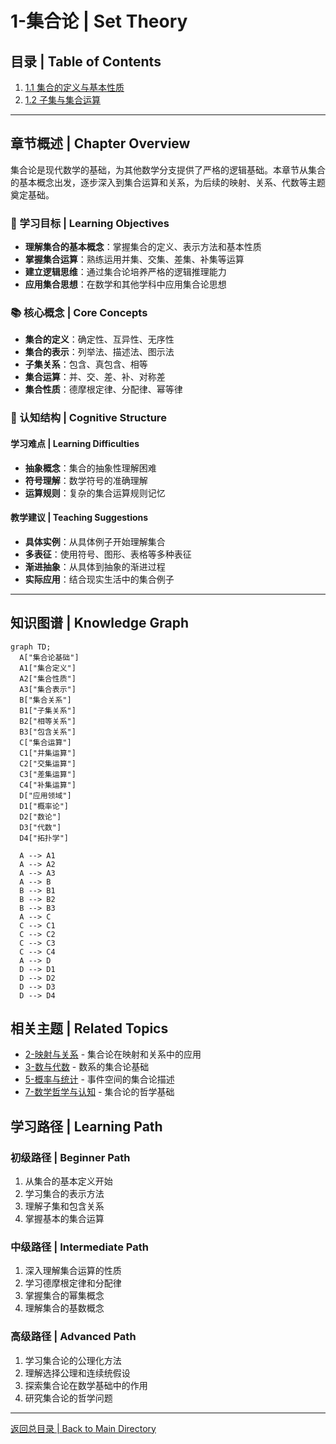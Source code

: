 # 1-集合论 | Set Theory

## 目录 | Table of Contents

1. [1.1 集合的定义与基本性质](./1.1-集合的定义与基本性质.md)
2. [1.2 子集与集合运算](./1.2-子集与集合运算.md)

---

## 章节概述 | Chapter Overview

集合论是现代数学的基础，为其他数学分支提供了严格的逻辑基础。本章节从集合的基本概念出发，逐步深入到集合运算和关系，为后续的映射、关系、代数等主题奠定基础。

### 🎯 学习目标 | Learning Objectives

- **理解集合的基本概念**：掌握集合的定义、表示方法和基本性质
- **掌握集合运算**：熟练运用并集、交集、差集、补集等运算
- **建立逻辑思维**：通过集合论培养严格的逻辑推理能力
- **应用集合思想**：在数学和其他学科中应用集合论思想

### 📚 核心概念 | Core Concepts

- **集合的定义**：确定性、互异性、无序性
- **集合的表示**：列举法、描述法、图示法
- **子集关系**：包含、真包含、相等
- **集合运算**：并、交、差、补、对称差
- **集合性质**：德摩根定律、分配律、幂等律

### 🧠 认知结构 | Cognitive Structure

#### 学习难点 | Learning Difficulties

- **抽象概念**：集合的抽象性理解困难
- **符号理解**：数学符号的准确理解
- **运算规则**：复杂的集合运算规则记忆

#### 教学建议 | Teaching Suggestions

- **具体实例**：从具体例子开始理解集合
- **多表征**：使用符号、图形、表格等多种表征
- **渐进抽象**：从具体到抽象的渐进过程
- **实际应用**：结合现实生活中的集合例子

---

## 知识图谱 | Knowledge Graph

```mermaid
graph TD;
  A["集合论基础"]
  A1["集合定义"]
  A2["集合性质"]
  A3["集合表示"]
  B["集合关系"]
  B1["子集关系"]
  B2["相等关系"]
  B3["包含关系"]
  C["集合运算"]
  C1["并集运算"]
  C2["交集运算"]
  C3["差集运算"]
  C4["补集运算"]
  D["应用领域"]
  D1["概率论"]
  D2["数论"]
  D3["代数"]
  D4["拓扑学"]
  
  A --> A1
  A --> A2
  A --> A3
  A --> B
  B --> B1
  B --> B2
  B --> B3
  A --> C
  C --> C1
  C --> C2
  C --> C3
  C --> C4
  A --> D
  D --> D1
  D --> D2
  D --> D3
  D --> D4
```

## 相关主题 | Related Topics

- [2-映射与关系](../2-映射与关系/README.md) - 集合论在映射和关系中的应用
- [3-数与代数](../3-数与代数/README.md) - 数系的集合论基础
- [5-概率与统计](../5-概率与统计/README.md) - 事件空间的集合论描述
- [7-数学哲学与认知](../7-数学哲学与认知/README.md) - 集合论的哲学基础

## 学习路径 | Learning Path

### 初级路径 | Beginner Path

1. 从集合的基本定义开始
2. 学习集合的表示方法
3. 理解子集和包含关系
4. 掌握基本的集合运算

### 中级路径 | Intermediate Path

1. 深入理解集合运算的性质
2. 学习德摩根定律和分配律
3. 掌握集合的幂集概念
4. 理解集合的基数概念

### 高级路径 | Advanced Path

1. 学习集合论的公理化方法
2. 理解选择公理和连续统假设
3. 探索集合论在数学基础中的作用
4. 研究集合论的哲学问题

---

[返回总目录 | Back to Main Directory](../README.md)
